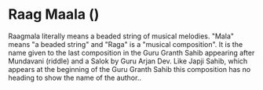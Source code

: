 # Raag Maala ()

Raagmala literally means a beaded string of musical melodies. \"Mala\" means \"a beaded string\" and \"Raga\" is a \"musical composition\". It is the name given to the last composition in the Guru Granth Sahib appearing after Mundavani (riddle) and a Salok by Guru Arjan Dev. Like Japji Sahib, which appears at the beginning of the Guru Granth Sahib this composition has no heading to show the name of the author..
